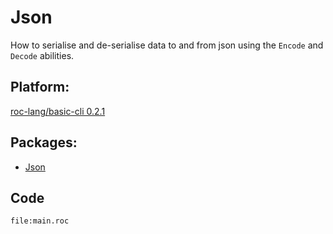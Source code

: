 # Json

How to serialise and de-serialise data to and from json using the `Encode` and `Decode` abilities.

## Platform: 
[roc-lang/basic-cli 0.2.1 ](https://github.com/roc-lang/basic-cli/tree/0.2.1)

## Packages: 
- [Json](https://github.com/lukewilliamboswell/roc-package-explorations/releases/download/0.0.1)

## Code
```roc
file:main.roc
```

